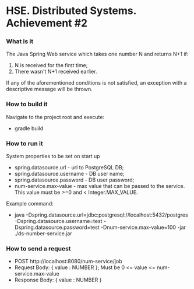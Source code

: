 # HSE. Distributed Systems. Achievement #2

### What is it

The Java Spring Web service which takes one number N and returns N+1 if:
1. N is received for the first time;
2. There wasn't N+1 received earlier.

If any of the aforementioned conditions is not satisfied, an exception with a descriptive message will be thrown.

### How to build it
Navigate to the project root and execute:
- gradle build

### How to run it
System properties to be set on start up
- spring.datasource.url - url to PostgreSQL DB;
- spring.datasource.username - DB user name;
- spring.datasource.password - DB user password;
- num-service.max-value - max value that can be passed to the service. 
  This value must be >=0 and < Integer.MAX_VALUE.

Example command:
- java -Dspring.datasource.url=jdbc:postgresql://localhost:5432/postgres -Dspring.datasource.username=test -Dspring.datasource.password=test -Dnum-service.max-value=100 -jar ./ds-number-service.jar

### How to send a request
- POST http://localhost:8080/num-service/job
- Request Body: { value : NUMBER }; 
  Must be 0 <= value <= num-service.max-value
- Response Body: { value : NUMBER }
